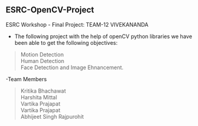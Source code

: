 ## ESRC-OpenCV-Project
ESRC Workshop - Final Project: TEAM-12 VIVEKANANDA

- The following project with the help of openCV python libraries we have been able to get the following objectives: </br>
>Motion Detection</br> Human Detection</br> Face Detection and Image Ehnancement.

-Team Members</br>
> Kritika Bhachawat </br>Harshita Mittal</br>Vartika Prajapat</br>Vartika Prajapat</br>Abhijeet Singh Rajpurohit
